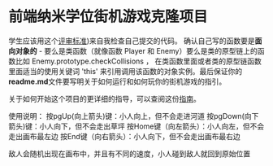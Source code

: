 
前端纳米学位街机游戏克隆项目
===============================

学生应该用这个[评审标准](https://review.udacity.com/#!/rubrics/499/view))来自我检查自己提交的代码。 确认自己写的函数要是**面向对象的** -  要么是类函数（就像函数 Player 和 Enemy）要么是类的原型链上的函数比如 Enemy.prototype.checkCollisions ， 在类函数里面或者类的原型链函数里面适当的使用关键词 'this' 来引用调用该函数的对象实例。最后保证你的**readme.md**文件要写明关于如何运行和如何玩你的街机游戏的指引。

关于如何开始这个项目的更详细的指导，可以查阅这份[指南](https://gdgdocs.org/document/d/1v01aScPjSWCCWQLIpFqvg3-vXLH2e8_SZQKC8jNO0Dc/pub?embedded=true)。

使用说明：
按pgUp(向上箭头)键：小人向上，但不会走进河道
按pgDown(向下箭头)键：小人向下，但不会走出草坪
按Home键（向左箭头）：小人向左，但不会走出画布最左边
按End键（向右箭头）：小人向下，但不会走出画布最右边

敌人会随机出现在画布中，并且有不同的速度，小人碰到敌人就回到原始位置
